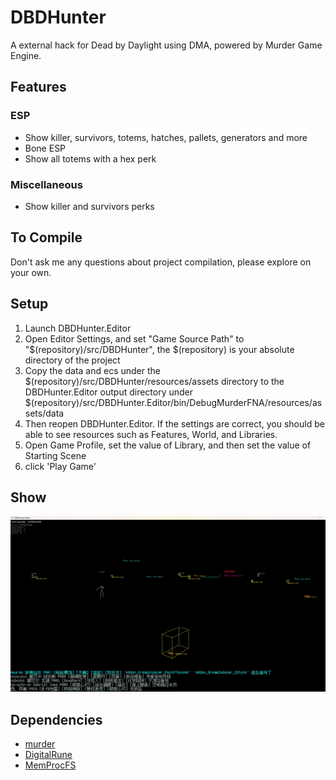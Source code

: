# DBDHunter
A external hack for Dead by Daylight using DMA, powered by Murder Game Engine.

## Features
### ESP
* Show killer, survivors, totems, hatches, pallets, generators and more
* Bone ESP
* Show all totems with a hex perk

### Miscellaneous
* Show killer and survivors perks

## To Compile
Don't ask me any questions about project compilation, please explore on your own.

## Setup
1. Launch DBDHunter.Editor
2. Open Editor Settings, and set "Game Source Path" to "$(repository)/src/DBDHunter", the $(repository) is your absolute directory of the project
3. Copy the data and ecs under the $(repository)/src/DBDHunter/resources/assets directory to the DBDHunter.Editor output directory under $(repository)/src/DBDHunter.Editor/bin/DebugMurderFNA/resources/assets/data
4. Then reopen DBDHunter.Editor. If the settings are correct, you should be able to see resources such as Features, World, and Libraries.
5. Open Game Profile, set the value of Library, and then set the value of Starting Scene
6. click 'Play Game'

## Show
![01.png](resources/images_git/01.png)

## Dependencies
* [murder](https://github.com/isadorasophia/murder)
* [DigitalRune](https://github.com/DigitalRune/DigitalRune)
* [MemProcFS](https://github.com/ufrisk/MemProcFS)
